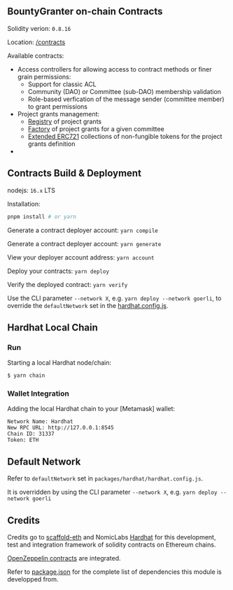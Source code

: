 

## BountyGranter on-chain Contracts

Solidity verion: `0.8.16`

Location: [/contracts](./contracts)

Available contracts:
* Access controllers for allowing access to contract methods or finer grain permissions: 
  * Support for classic ACL
  * Community (DAO) or Committee (sub-DAO) membership validation
  * Role-based verfication of the message sender (committee member) to grant permissions
* Project grants management:
  * [Registry](./contracts/ProjectGrantRegistry.sol) of project grants
  * [Factory](./contracts/ProjectGrantFactory.sol) of project grants for a given committee
  * [Extended ERC721](./contracts/ProjectGrantCollection.sol) collections of non-fungible tokens for the project grants definition
* 

## Contracts Build & Deployment

nodejs: `16.x` LTS

Installation:
```sh
pnpm install # or yarn
```

Generate a contract deployer account: 	``yarn compile``

Generate a contract deployer account: 	``yarn generate``

View your deployer account address: 	  ``yarn account``

Deploy your contracts: 		              ``yarn deploy``

Verify the deployed contract: 	        ``yarn verify``

Use the CLI parameter ``--network X``, e.g. ``yarn deploy --network goerli``, to override the ``defaultNetwork`` set in the [hardhat.config.js](packages/hardhat/hardhat.config.js).

## Hardhat Local Chain

### Run

Starting a local Hardhat node/chain:
```sh
$ yarn chain
```

### Wallet Integration

Adding the local Hardhat chain to your [Metamask] wallet:
```
Network Name: Hardhat
New RPC URL: http://127.0.0.1:8545
Chain ID: 31337
Token: ETH
```

## Default Network

Refer to ``defaultNetwork`` set in ``packages/hardhat/hardhat.config.js``.

It is overridden by using the CLI parameter ``--network X``, e.g. ``yarn deploy --network goerli``


## Credits

Credits go to [scaffold-eth](https://github.com/scaffold-eth/scaffold-eth) and NomicLabs [Hardhat](https://hardhat.org) for this development, test and integration framework of solidity contracts on Ethereum chains.

[OpenZeppelin contracts](https://github.com/OpenZeppelin/openzeppelin-contracts) are integrated.

Refer to [package.json](./package.json) for the complete list of dependencies this module is developped from.
